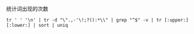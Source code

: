 统计词出现的次数

```
tr ' ' '\n' | tr -d "\".,-'\!;?():*\\" | grep "^$" -v | tr [:upper:] [:lower:] | sort | uniq
```

